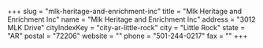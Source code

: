+++
slug = "mlk-heritage-and-enrichment-inc"
title = "Mlk Heritage and Enrichment Inc"
name = "Mlk Heritage and Enrichment Inc"
address = "3012 MLK Drive"
cityIndexKey = "city-ar-little-rock"
city = "Little Rock"
state = "AR"
postal = "72206"
website = ""
phone = "501-244-0217"
fax = ""
+++
